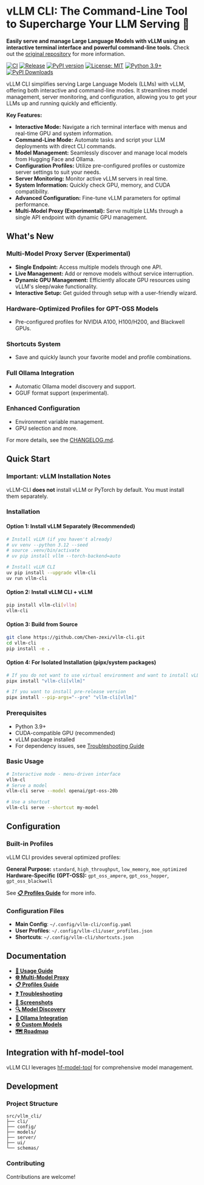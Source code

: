 # vLLM CLI: The Command-Line Tool to Supercharge Your LLM Serving 🚀

**Easily serve and manage Large Language Models with vLLM using an interactive terminal interface and powerful command-line tools.**  Check out the [original repository](https://github.com/Chen-zexi/vllm-cli) for more information.

[![CI](https://github.com/Chen-zexi/vllm-cli/actions/workflows/ci.yml/badge.svg)](https://github.com/Chen-zexi/vllm-cli/actions/workflows/ci.yml)
[![Release](https://github.com/Chen-zexi/vllm-cli/actions/workflows/python-publish.yml/badge.svg)](https://github.com/Chen-zexi/vllm-cli/actions/workflows/python-publish.yml)
[![PyPI version](https://badge.fury.io/py/vllm-cli.svg)](https://badge.fury.io/py/vllm-cli)
[![License: MIT](https://img.shields.io/badge/License-MIT-yellow.svg)](https://opensource.org/licenses/MIT)
[![Python 3.9+](https://img.shields.io/badge/python-3.9+-blue.svg)](https://www.python.org/downloads/)
[![PyPI Downloads](https://static.pepy.tech/badge/vllm-cli)](https://pepy.tech/projects/vllm-cli)

vLLM CLI simplifies serving Large Language Models (LLMs) with vLLM, offering both interactive and command-line modes. It streamlines model management, server monitoring, and configuration, allowing you to get your LLMs up and running quickly and efficiently.

**Key Features:**

*   **Interactive Mode:** Navigate a rich terminal interface with menus and real-time GPU and system information.
*   **Command-Line Mode:** Automate tasks and script your LLM deployments with direct CLI commands.
*   **Model Management:** Seamlessly discover and manage local models from Hugging Face and Ollama.
*   **Configuration Profiles:** Utilize pre-configured profiles or customize server settings to suit your needs.
*   **Server Monitoring:** Monitor active vLLM servers in real time.
*   **System Information:** Quickly check GPU, memory, and CUDA compatibility.
*   **Advanced Configuration:** Fine-tune vLLM parameters for optimal performance.
*   **Multi-Model Proxy (Experimental):** Serve multiple LLMs through a single API endpoint with dynamic GPU management.

## What's New

### Multi-Model Proxy Server (Experimental)

*   **Single Endpoint:** Access multiple models through one API.
*   **Live Management:** Add or remove models without service interruption.
*   **Dynamic GPU Management:** Efficiently allocate GPU resources using vLLM's sleep/wake functionality.
*   **Interactive Setup:** Get guided through setup with a user-friendly wizard.

### Hardware-Optimized Profiles for GPT-OSS Models

*   Pre-configured profiles for NVIDIA A100, H100/H200, and Blackwell GPUs.

### Shortcuts System

*   Save and quickly launch your favorite model and profile combinations.

### Full Ollama Integration

*   Automatic Ollama model discovery and support.
*   GGUF format support (experimental).

### Enhanced Configuration

*   Environment variable management.
*   GPU selection and more.

For more details, see the [CHANGELOG.md](CHANGELOG.md).

## Quick Start

### Important: vLLM Installation Notes

vLLM-CLI **does not** install vLLM or PyTorch by default. You must install them separately.

### Installation

#### Option 1: Install vLLM Separately (Recommended)

```bash
# Install vLLM (if you haven't already)
# uv venv --python 3.12 --seed
# source .venv/bin/activate
# uv pip install vllm --torch-backend=auto

# Install vLLM CLI
uv pip install --upgrade vllm-cli
uv run vllm-cli
```

#### Option 2: Install vLLM CLI + vLLM

```bash
pip install vllm-cli[vllm]
vllm-cli
```

#### Option 3: Build from Source

```bash
git clone https://github.com/Chen-zexi/vllm-cli.git
cd vllm-cli
pip install -e .
```

#### Option 4: For Isolated Installation (pipx/system packages)

```bash
# If you do not want to use virtual environment and want to install vLLM along with vLLM CLI
pipx install "vllm-cli[vllm]"

# If you want to install pre-release version
pipx install --pip-args="--pre" "vllm-cli[vllm]"
```

### Prerequisites

*   Python 3.9+
*   CUDA-compatible GPU (recommended)
*   vLLM package installed
*   For dependency issues, see [Troubleshooting Guide](docs/troubleshooting.md#dependency-conflicts)

### Basic Usage

```bash
# Interactive mode - menu-driven interface
vllm-cl
# Serve a model
vllm-cli serve --model openai/gpt-oss-20b

# Use a shortcut
vllm-cli serve --shortcut my-model
```

## Configuration

### Built-in Profiles

vLLM CLI provides several optimized profiles:

**General Purpose:** `standard`, `high_throughput`, `low_memory`, `moe_optimized`
**Hardware-Specific (GPT-OSS):** `gpt_oss_ampere`, `gpt_oss_hopper`, `gpt_oss_blackwell`

See [**📋 Profiles Guide**](docs/profiles.md) for more info.

### Configuration Files

*   **Main Config**: `~/.config/vllm-cli/config.yaml`
*   **User Profiles**: `~/.config/vllm-cli/user_profiles.json`
*   **Shortcuts**: `~/.config/vllm-cli/shortcuts.json`

## Documentation

*   [**📘 Usage Guide**](docs/usage-guide.md)
*   [**🌐 Multi-Model Proxy**](docs/multi-model-proxy.md)
*   [**📋 Profiles Guide**](docs/profiles.md)
*   [**❓ Troubleshooting**](docs/troubleshooting.md)
*   [**📸 Screenshots**](docs/screenshots.md)
*   [**🔍 Model Discovery**](docs/MODEL_DISCOVERY_QUICK_REF.md)
*   [**🦙 Ollama Integration**](docs/ollama-integration.md)
*   [**⚙️ Custom Models**](docs/custom-model-serving.md)
*   [**🗺️ Roadmap**](docs/roadmap.md)

## Integration with hf-model-tool

vLLM CLI leverages [hf-model-tool](https://github.com/Chen-zexi/hf-model-tool) for comprehensive model management.

## Development

### Project Structure

```
src/vllm_cli/
├── cli/
├── config/
├── models/
├── server/
├── ui/
└── schemas/
```

### Contributing

Contributions are welcome!